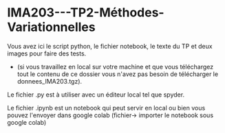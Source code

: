 # IMA203---TP2-Méthodes-Variationnelles

Vous avez ici le script python, le fichier notebook, le texte du TP et deux images pour faire des tests.

- (si vous travaillez en local sur votre machine et que vous téléchargez tout le contenu de ce dossier vous n'avez pas besoin de télécharger le donnees_IMA203.tgz).

Le fichier .py est à utiliser avec un éditeur local tel que spyder.

Le fichier .ipynb est un notebook qui peut servir en local ou bien vous pouvez l'envoyer dans google colab (fichier-> importer le notebook sous google colab)

